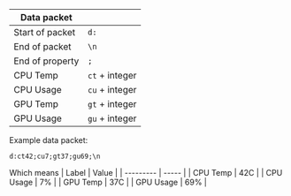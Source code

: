 | Data packet     |                |
| --------------- | -------------- |
| Start of packet | `d:`           |
| End of packet   | `\n`           |
| End of property | `;`            |
| CPU Temp        | `ct` + integer |
| CPU Usage       | `cu` + integer |
| GPU Temp        | `gt` + integer |
| GPU Usage       | `gu` + integer |
Example data packet: 
```
d:ct42;cu7;gt37;gu69;\n
```
Which means
| Label     | Value |
| --------- | ----- |
| CPU Temp  | 42C   |
| CPU Usage | 7%    |
| GPU Temp  | 37C   |
| GPU Usage | 69%   |